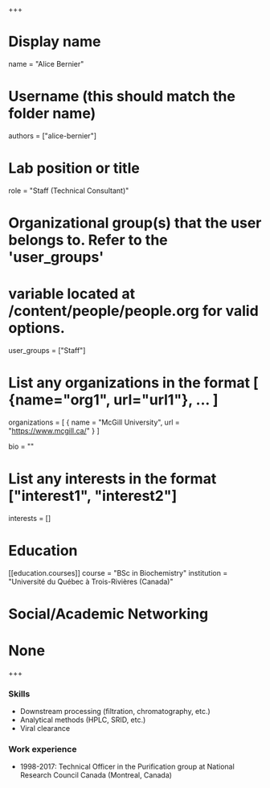+++
# Display name
name = "Alice Bernier"

# Username (this should match the folder name)
authors = ["alice-bernier"]

# Lab position or title
role = "Staff (Technical Consultant)"

# Organizational group(s) that the user belongs to. Refer to the 'user_groups'
# variable located at /content/people/people.org for valid options.
user_groups = ["Staff"]

# List any organizations in the format [ {name="org1", url="url1"}, ... ]
organizations = [ { name = "McGill University", url = "https://www.mcgill.ca/" } ]

bio = ""

# List any interests in the format ["interest1", "interest2"]
interests = []

# Education 
[[education.courses]]
  course = "BSc in Biochemistry"
  institution = "Université du Québec à Trois-Rivières (Canada)"

# Social/Academic Networking
# None
+++
### Skills
- Downstream processing (filtration, chromatography, etc.)
- Analytical methods (HPLC, SRID, etc.)
- Viral clearance

### Work experience
- 1998-2017: Technical Officer in the Purification group at National Research
  Council Canada (Montreal, Canada)
